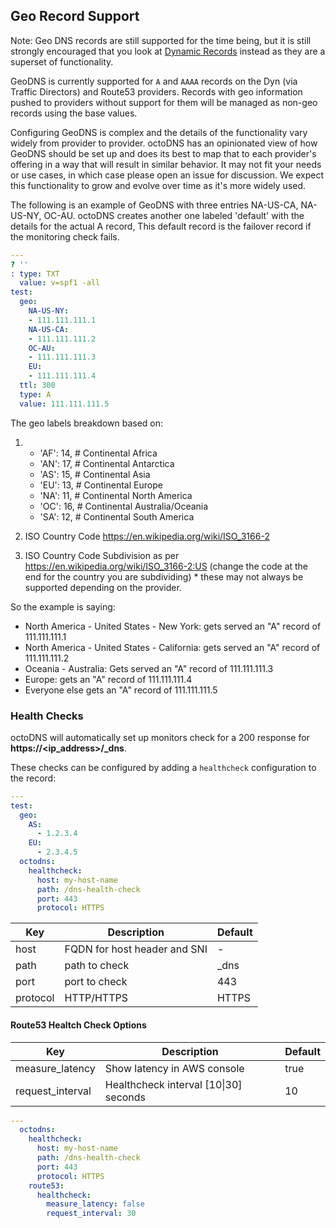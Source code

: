 ## Geo Record Support

Note: Geo DNS records are still supported for the time being, but it is still strongly encouraged that you look at [Dynamic Records](/docs/dynamic_records.md) instead as they are a superset of functionality.

GeoDNS is currently supported for `A` and `AAAA` records on the Dyn (via Traffic Directors) and Route53 providers. Records with geo information pushed to providers without support for them will be managed as non-geo records using the base values.

Configuring GeoDNS is complex and the details of the functionality vary widely from provider to provider. octoDNS has an opinionated view of how GeoDNS should be set up and does its best to map that to each provider's offering in a way that will result in similar behavior. It may not fit your needs or use cases, in which case please open an issue for discussion. We expect this functionality to grow and evolve over time as it's more widely used.

The following is an example of GeoDNS with three entries NA-US-CA, NA-US-NY, OC-AU. octoDNS creates another one labeled 'default' with the details for the actual A record, This default record is the failover record if the monitoring check fails.

```yaml
---
? ''
: type: TXT
  value: v=spf1 -all
test:
  geo:
    NA-US-NY:
    - 111.111.111.1
    NA-US-CA:
    - 111.111.111.2
    OC-AU:
    - 111.111.111.3
    EU:
    - 111.111.111.4
  ttl: 300
  type: A
  value: 111.111.111.5
```


The geo labels breakdown based on:

1.
    - 'AF': 14,  # Continental Africa
    - 'AN': 17,  # Continental Antarctica
    - 'AS': 15,  # Continental Asia
    - 'EU': 13,  # Continental Europe
    - 'NA': 11,  # Continental North America
    - 'OC': 16,  # Continental Australia/Oceania
    - 'SA': 12,  # Continental South America

2. ISO Country Code https://en.wikipedia.org/wiki/ISO_3166-2

3. ISO Country Code Subdivision as per https://en.wikipedia.org/wiki/ISO_3166-2:US   (change the code at the end for the country you are subdividing) * these may not always be supported depending on the provider.

So the example is saying:

- North America - United States - New York:  gets served an "A" record of  111.111.111.1
- North America - United States - California:   gets served an "A" record of  111.111.111.2
- Oceania - Australia: Gets served an "A" record of 111.111.111.3
- Europe: gets an "A" record of 111.111.111.4
- Everyone else gets an "A" record of 111.111.111.5

### Health Checks

octoDNS will automatically set up monitors check for a 200 response for **https://<ip_address>/_dns**.

These checks can be configured by adding a `healthcheck` configuration to the record:

```yaml
---
test:
  geo:
    AS:
      - 1.2.3.4
    EU:
      - 2.3.4.5
  octodns:
    healthcheck:
      host: my-host-name
      path: /dns-health-check
      port: 443
      protocol: HTTPS
```

| Key  | Description | Default |
|--|--|--|
| host | FQDN for host header and SNI | - |
| path | path to check | _dns |
| port | port to check | 443 |
| protocol | HTTP/HTTPS | HTTPS |

#### Route53 Healtch Check Options

| Key  | Description | Default |
|--|--|--|
| measure_latency | Show latency in AWS console | true |
| request_interval | Healthcheck interval [10\|30] seconds | 10 |

```yaml
---
  octodns:
    healthcheck:
      host: my-host-name
      path: /dns-health-check
      port: 443
      protocol: HTTPS
    route53:
      healthcheck:
        measure_latency: false
        request_interval: 30
```
